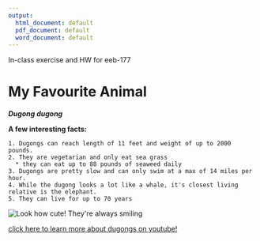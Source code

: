 ```yaml
---
output:
  html_document: default
  pdf_document: default
  word_document: default
---
```

In-class exercise and HW for eeb-177  

# My Favourite Animal    
   
***Dugong dugong***

**A few interesting facts:**
```
1. Dugongs can reach length of 11 feet and weight of up to 2000 pounds.
2. They are vegetarian and only eat sea grass 
  * they can eat up to 88 pounds of seaweed daily
3. Dugongs are pretty slow and can only swim at a max of 14 miles per hour.
4. While the dugong looks a lot like a whale, it's closest living relative is the elephant.
5. They can live for up to 70 years  
```
![Look how cute! They're always smiling](https://i.imgur.com/qZ7VHqy.jpg)

[click here to learn more about dugongs on youtube!](https://www.youtube.com/watch?v=YProaycNpHE)